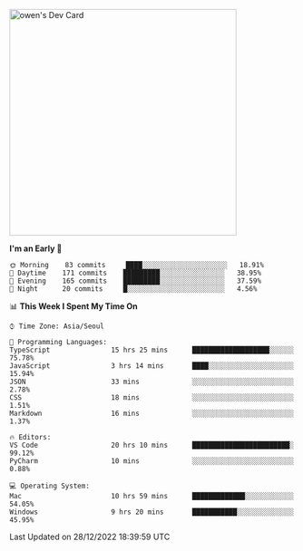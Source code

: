 <a href="https://app.daily.dev/owen_9066"><img src="https://api.daily.dev/devcards/51e5c69f10114f2abe0ae390c27b0828.png?r=hyb" width="400" alt="owen's Dev Card"/></a>

 
 <!--START_SECTION:waka-->
**I'm an Early 🐤** 

```text
🌞 Morning    83 commits     ████░░░░░░░░░░░░░░░░░░░░░   18.91% 
🌆 Daytime    171 commits    █████████░░░░░░░░░░░░░░░░   38.95% 
🌃 Evening    165 commits    █████████░░░░░░░░░░░░░░░░   37.59% 
🌙 Night      20 commits     █░░░░░░░░░░░░░░░░░░░░░░░░   4.56%

```


📊 **This Week I Spent My Time On** 

```text
⌚︎ Time Zone: Asia/Seoul

💬 Programming Languages: 
TypeScript               15 hrs 25 mins      ███████████████████░░░░░░   75.78% 
JavaScript               3 hrs 14 mins       ████░░░░░░░░░░░░░░░░░░░░░   15.94% 
JSON                     33 mins             ░░░░░░░░░░░░░░░░░░░░░░░░░   2.78% 
CSS                      18 mins             ░░░░░░░░░░░░░░░░░░░░░░░░░   1.51% 
Markdown                 16 mins             ░░░░░░░░░░░░░░░░░░░░░░░░░   1.37%

🔥 Editors: 
VS Code                  20 hrs 10 mins      ████████████████████████░   99.12% 
PyCharm                  10 mins             ░░░░░░░░░░░░░░░░░░░░░░░░░   0.88%

💻 Operating System: 
Mac                      10 hrs 59 mins      █████████████░░░░░░░░░░░░   54.05% 
Windows                  9 hrs 20 mins       ███████████░░░░░░░░░░░░░░   45.95%

```


 Last Updated on 28/12/2022 18:39:59 UTC
<!--END_SECTION:waka-->
